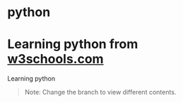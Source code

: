 # python

# Learning python from [w3schools.com](https://www.w3schools.com/python/default.asp)

Learning python

> Note: Change the branch to view different contents.

